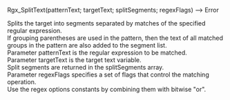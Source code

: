 Rgx_SplitText(patternText; targetText; splitSegments; regexFlags)  --> Error    Splits the target into segments separated by matches of the specified regular expression.  If grouping parentheses are used in the pattern, then the text of all matched groups in the pattern are also added to the segment list.  Parameter patternText is the regular expression to be matched.  Parameter targetText is the target text variable.  Split segments are returned in the splitSegments array.  Parameter regexFlags specifies a set of flags that control the matching operation.  Use the regex options constants by combining them with bitwise "or".